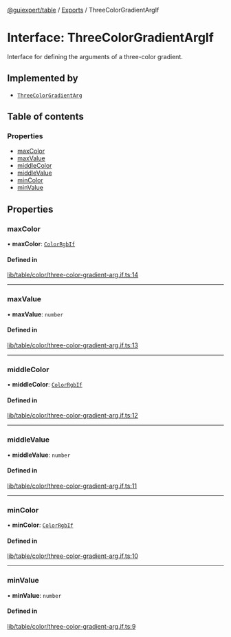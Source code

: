 [@guiexpert/table](../README.md) / [Exports](../modules.md) / ThreeColorGradientArgIf

# Interface: ThreeColorGradientArgIf

Interface for defining the arguments of a three-color gradient.

## Implemented by

- [`ThreeColorGradientArg`](../classes/ThreeColorGradientArg.md)

## Table of contents

### Properties

- [maxColor](ThreeColorGradientArgIf.md#maxcolor)
- [maxValue](ThreeColorGradientArgIf.md#maxvalue)
- [middleColor](ThreeColorGradientArgIf.md#middlecolor)
- [middleValue](ThreeColorGradientArgIf.md#middlevalue)
- [minColor](ThreeColorGradientArgIf.md#mincolor)
- [minValue](ThreeColorGradientArgIf.md#minvalue)

## Properties

### maxColor

• **maxColor**: [`ColorRgbIf`](ColorRgbIf.md)

#### Defined in

[lib/table/color/three-color-gradient-arg.if.ts:14](https://github.com/guiexperttable/ge-table/blob/6aaca3c/libs/table/src/lib/table/color/three-color-gradient-arg.if.ts#L14)

___

### maxValue

• **maxValue**: `number`

#### Defined in

[lib/table/color/three-color-gradient-arg.if.ts:13](https://github.com/guiexperttable/ge-table/blob/6aaca3c/libs/table/src/lib/table/color/three-color-gradient-arg.if.ts#L13)

___

### middleColor

• **middleColor**: [`ColorRgbIf`](ColorRgbIf.md)

#### Defined in

[lib/table/color/three-color-gradient-arg.if.ts:12](https://github.com/guiexperttable/ge-table/blob/6aaca3c/libs/table/src/lib/table/color/three-color-gradient-arg.if.ts#L12)

___

### middleValue

• **middleValue**: `number`

#### Defined in

[lib/table/color/three-color-gradient-arg.if.ts:11](https://github.com/guiexperttable/ge-table/blob/6aaca3c/libs/table/src/lib/table/color/three-color-gradient-arg.if.ts#L11)

___

### minColor

• **minColor**: [`ColorRgbIf`](ColorRgbIf.md)

#### Defined in

[lib/table/color/three-color-gradient-arg.if.ts:10](https://github.com/guiexperttable/ge-table/blob/6aaca3c/libs/table/src/lib/table/color/three-color-gradient-arg.if.ts#L10)

___

### minValue

• **minValue**: `number`

#### Defined in

[lib/table/color/three-color-gradient-arg.if.ts:9](https://github.com/guiexperttable/ge-table/blob/6aaca3c/libs/table/src/lib/table/color/three-color-gradient-arg.if.ts#L9)
